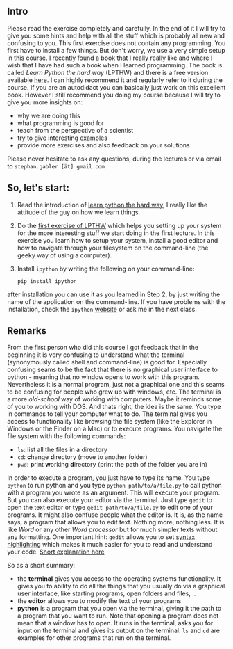 
Intro
-----

Please read the exercise completely and carefully. In the end of it I will try
to give you some hints and help with all the stuff which is probably all new
and confusing to you.
This first exercise does not contain any programming. You first have to
install a few things. But don't worry, we use a very simple setup in this
course. I recently found a book that I really really like and where I wish
that I have had such a book when I learned programming. The book is called
*Learn Python the hard way* (LPTHW) and there is a free version available
[here][1].
I can highly recommend it and regularly refer to it during the course. If you
are an autodidact you can basically just work on this excellent book. However
I still recommend you doing my course because I will try to give you more
insights on:

* why we are doing this
* what programming is good for
* teach from the perspective of a scientist
* try to give interesting examples
* provide more exercises and also feedback on your solutions

Please never hesitate to ask any questions, during the lectures or via email
to `stephan.gabler [ät] gmail.com`


So, let's start:
----------------

1. Read the introduction of [learn python the hard way][2], I really like the
attitude of the guy on how we learn things.

2. Do the [first exercise of LPTHW][3] which helps you setting up your system
   for the more interesting stuff we start doing in the first lecture. In this
   exercise you learn how to setup your system, install a good editor and how
   to navigate through your filesystem on the command-line (the geeky way of
   using a computer).

3. Install `ipython` by writing the following on your command-line:

    `pip install ipython`

after installation you can use it as you learned in Step 2, by just writing
the name of the application on the command-line. If you have problems with
the installation, check the `ipython` [website][4] or ask me in the next
class.


Remarks
-------

From the first person who did this course I got feedback that in the beginning
it is very confusing to understand what the terminal (synonymously called
shell and command-line) is good for. Especially confusing seams to be the fact
that there is no graphical user interface to python - meaning that no window
opens to work with this program. Nevertheless it is a normal program, just not
a graphical one and this seams to be confusing for people who grew up with
windows, etc. The terminal is a more *old-school* way of working with
computers. Maybe it reminds some of you to working with DOS. And thats right,
the idea is the same. You type in commands to tell your computer what to do.
The terminal gives you access to functionality like browsing the file system
(like the Explorer in Windows or the Finder on a Mac) or to execute programs.
You navigate the file system with the following commands:

* `ls`: list all the files in a directory
* `cd`: **c**hange **d**irectory (move to another folder)
* `pwd`: **p**rint **w**orking **d**irectory 
  (print the path of the folder you are in)

In order to execute a program, you just have to type its name. You type
`python` to run python and you type `python path/to/a/file.py` to call
python with a program you wrote as an argument. This will execute your
program. But you can also execute your editor via the terminal. Just type
`gedit` to open the text editor or type `gedit path/to/a/file.py` to edit
one of your programs. It might also confuse people what the editor is. It is,
as the name says, a program that allows you to edit text. Nothing more,
nothing less. It is like *Word* or any other *Word processor* but for much
simpler texts without any formatting. One important hint: `gedit` allows you
to set [syntax highlighting][5] which makes it much easier for you to read and
understand your code. [Short explanation here][6]

So as a short summary:

* the **terminal** gives you access to the operating systems functionality. It
  gives you to ability to do all the things that you usually do via a
  graphical user interface, like starting programs, open folders and files, ..
* the **editor** allows you to modify the text of your programs
* **python** is a program that you open via the terminal, giving it the path
  to a program that you want to run. Note that opening a program does not
  mean that a window has to open. It runs in the terminal, asks you for input
  on the terminal and gives its output on the terminal. `ls` and `cd` are
  examples for other programs that run on the terminal.


[1]: http://learnpythonthehardway.org "Free online version"
[2]: http://learnpythonthehardway.org/book/intro.html "Introduction"
[3]: http://learnpythonthehardway.org/book/ex0.html "First Exercise"
[4]: http://ipython.org/ "Ipython website"
[5]: http://en.wikipedia.org/wiki/Syntax_highlighting "Syntax Highlighting"
[6]: http://library.gnome.org/users/gedit/stable/gedit-syntax-highlighting.html.en "Set Syntax highlighting"